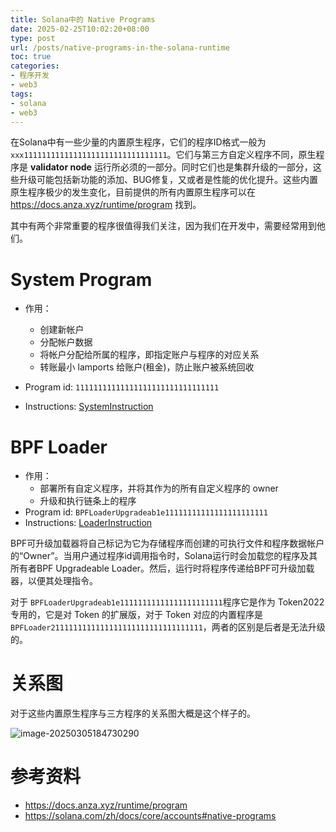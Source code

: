 ```yaml
---
title: Solana中的 Native Programs
date: 2025-02-25T10:02:20+08:00
type: post
url: /posts/native-programs-in-the-solana-runtime
toc: true
categories:
- 程序开发
- web3
tags:
- solana
- web3
---
```


在Solana中有一些少量的内置原生程序，它们的程序ID格式一般为 `xxx11111111111111111111111111111111`。它们与第三方自定义程序不同，原生程序是 **validator node** 运行所必须的一部分。同时它们也是集群升级的一部分，这些升级可能包括新功能的添加、BUG修复，又或者是性能的优化提升。这些内置原生程序极少的发生变化，目前提供的所有内置原生程序可以在 https://docs.anza.xyz/runtime/program 找到。

其中有两个非常重要的程序很值得我们关注，因为我们在开发中，需要经常用到他们。



# System Program

- 作用：
   - 创建新帐户
   - 分配帐户数据
   - 将帐户分配给所属的程序，即指定账户与程序的对应关系
   - 转账最小 lamports 给账户(租金)，防止账户被系统回收

- Program id: `11111111111111111111111111111111`
- Instructions: [SystemInstruction](https://docs.rs/solana-program/2.2.0/solana_program/system_instruction/enum.SystemInstruction.html)



# BPF Loader

- 作用：
  - 部署所有自定义程序，并将其作为的所有自定义程序的 owner
  - 升级和执行链条上的程序
- Program id: `BPFLoaderUpgradeab1e11111111111111111111111`
- Instructions: [LoaderInstruction](https://docs.rs/solana-sdk/2.2.0/solana_sdk/loader_upgradeable_instruction/enum.UpgradeableLoaderInstruction.html)

BPF可升级加载器将自己标记为它为存储程序而创建的可执行文件和程序数据帐户的“Owner”。当用户通过程序id调用指令时，Solana运行时会加载您的程序及其所有者BPF Upgradeable Loader。然后，运行时将程序传递给BPF可升级加载器，以便其处理指令。

对于 `BPFLoaderUpgradeab1e11111111111111111111111`程序它是作为 Token2022 专用的，它是对 Token 的扩展版，对于 Token 对应的内置程序是 `BPFLoader2111111111111111111111111111111111`，两者的区别是后者是无法升级的。



# 关系图

对于这些内置原生程序与三方程序的关系图大概是这个样子的。

![image-20250305184730290](https://blog--static.oss-cn-shanghai.aliyuncs.com/uploads/2025/image-20250305184730290.png)



# 参考资料

- https://docs.anza.xyz/runtime/program
- https://solana.com/zh/docs/core/accounts#native-programs
